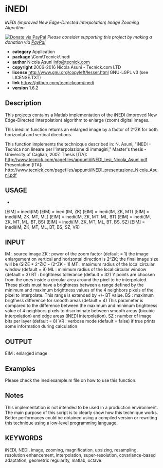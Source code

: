 # iNEDI
*iNEDI (improved New Edge-Directed Interpolation) Image Zooming Algorithm*

[![Donate via PayPal](https://img.shields.io/badge/donate-paypal-87ceeb.svg)](https://www.paypal.com/donate/?hosted_button_id=NZUEC5XS8MFBJ)
*Please consider supporting this project by making a donation via [PayPal](https://www.paypal.com/donate/?hosted_button_id=NZUEC5XS8MFBJ)*

* **category**    Application
* **package**     \Com\Tecnick\inedi
* **author**      Nicola Asuni <info@tecnick.com>
* **copyright**   2006-2016 Nicola Asuni - Tecnick.com LTD
* **license**     http://www.gnu.org/copyleft/lesser.html GNU-LGPL v3 (see LICENSE.TXT)
* **link**        https://github.com/tecnickcom/inedi
* **version**     1.6.2

## Description

This projects contains a Matlab implementation of the iNEDI (improved New Edge-Directed Interpolation) algorithm to enlarge (zoom) digital images.

This inedi.m function returns an enlarged image by a factor of 2^ZK for both horizontal and vertical directions.

This function implements the technicque described in:
N. Asuni, "iNEDI - Tecnica non lineare per l'interpolazione di immagini," Master's thesis - University of Cagliari, 2007.
Thesis [ITA]: http://www.tecnick.com/pagefiles/appunti/iNEDI_tesi_Nicola_Asuni.pdf
Presentation [ITA]: http://www.tecnick.com/pagefiles/appunti/iNEDI_presentazione_Nicola_Asuni.pdf



## USAGE
-
[EIM] = inedi(IM)
[EIM] = inedi(IM, ZK)
[EIM] = inedi(IM, ZK, MT)
[EIM] = inedi(IM, ZK, MT, ML)
[EIM] = inedi(IM, ZK, MT, ML, BT)
[EIM] = inedi(IM, ZK, MT, ML, BT, BS)
[EIM] = inedi(IM, ZK, MT, ML, BT, BS, SZ)
[EIM] = inedi(IM, ZK, MT, ML, BT, BS, SZ, VR)


## INPUT

IM : source image
ZK : power of the zoom factor (default = 1)
     the image enlargement on vertical and horizontal direction is
     2^ZK; the final image size will be (SIZE * 2^ZK) - (2^ZK - 1)
MT : maximum radius of the local circular window (default = 9)
ML : minimum radius of the local circular window (default = 3)
BT : brightness tollerance (default = 32)
     Y points are choosen from the ones inside a circular area around
     the pixel to be interpolated. These pixels must have a
     brightness between a range defined by
     the minimum and maximum brightness values of the 4 neighbors
     pixels of the pixel to interpolate. This range is extended by
     +/- BT value.
BS : maximum brigthess difference for smooth areas (default = 4)
     This parameter is compared to the difference between the maximum
     and minimum brightness value of 4 neighbors pixels to
     discriminate between smooth areas (bicubic interpolation) and
     edge areas (iNEDI interpolation).
SZ : number of image bits per layer (default = 8)
VR : verbose mode (default = false)
     if true prints some information during calculation


## OUTPUT

EIM : enlarged image


## Examples

Please check the inediexample.m file on how to use this function.


## Notes

This implementation is not intended to be used in a production environment. The main purpose of this script is to clearly show how this technique works. Better performaces could be obtained using a compiled version or rewriting this technique using a low-level programming language.

## KEYWORDS
iNEDI, NEDI, image, zooming, magnification, upsizing, resampling, resolution enhancement, interpolation, super-resolution, covariance-based adaptation, geometric regularity, matlab, octave.



